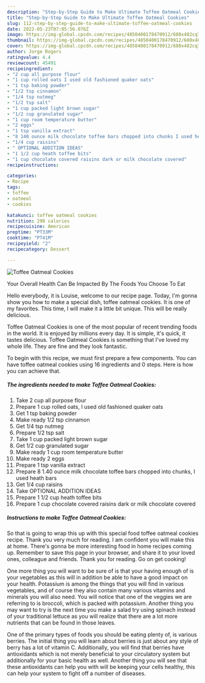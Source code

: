 ```yaml
---
description: "Step-by-Step Guide to Make Ultimate Toffee Oatmeal Cookies"
title: "Step-by-Step Guide to Make Ultimate Toffee Oatmeal Cookies"
slug: 112-step-by-step-guide-to-make-ultimate-toffee-oatmeal-cookies
date: 2022-05-23T07:05:56.076Z
image: https://img-global.cpcdn.com/recipes/4850400178470912/680x482cq70/toffee-oatmeal-cookies-recipe-main-photo.jpg
thumbnail: https://img-global.cpcdn.com/recipes/4850400178470912/680x482cq70/toffee-oatmeal-cookies-recipe-main-photo.jpg
cover: https://img-global.cpcdn.com/recipes/4850400178470912/680x482cq70/toffee-oatmeal-cookies-recipe-main-photo.jpg
author: Jorge Rogers
ratingvalue: 4.4
reviewcount: 45491
recipeingredient:
- "2 cup all purpose flour"
- "1 cup rolled oats I used old fashioned quaker oats"
- "1 tsp baking powder"
- "1/2 tsp cinnamon"
- "1/4 tsp nutmeg"
- "1/2 tsp salt"
- "1 cup packed light brown sugar"
- "1/2 cup granulated sugar"
- "1 cup room temperature butter"
- "2 eggs"
- "1 tsp vanilla extract"
- "8 140 ounce milk chocolate toffee bars chopped into chunks I used heath bars"
- "1/4 cup raisins"
- " OPTIONAL ADDITION IDEAS"
- "1 1/2 cup heath toffee bits"
- "1 cup chocolate covered raisins dark or milk chocolate covered"
recipeinstructions:

categories:
- Recipe
tags:
- toffee
- oatmeal
- cookies

katakunci: toffee oatmeal cookies 
nutrition: 298 calories
recipecuisine: American
preptime: "PT33M"
cooktime: "PT41M"
recipeyield: "2"
recipecategory: Dessert

---
```



![Toffee Oatmeal Cookies](https://img-global.cpcdn.com/recipes/4850400178470912/680x482cq70/toffee-oatmeal-cookies-recipe-main-photo.jpg)

Your Overall Health Can Be Impacted By The Foods You Choose To Eat

Hello everybody, it is Louise, welcome to our recipe page. Today, I'm gonna show you how to make a special dish, toffee oatmeal cookies. It is one of my favorites. This time, I will make it a little bit unique. This will be really delicious.

Toffee Oatmeal Cookies is one of the most popular of recent trending foods in the world. It is enjoyed by millions every day. It is simple, it's quick, it tastes delicious. Toffee Oatmeal Cookies is something that I've loved my whole life. They are fine and they look fantastic.




To begin with this recipe, we must first prepare a few components. You can have toffee oatmeal cookies using 16 ingredients and 0 steps. Here is how you can achieve that.

<!--inarticleads1-->

##### The ingredients needed to make Toffee Oatmeal Cookies:

1. Take 2 cup all purpose flour
1. Prepare 1 cup rolled oats, I used old fashioned quaker oats
1. Get 1 tsp baking powder
1. Make ready 1/2 tsp cinnamon
1. Get 1/4 tsp nutmeg
1. Prepare 1/2 tsp salt
1. Take 1 cup packed light brown sugar
1. Get 1/2 cup granulated sugar
1. Make ready 1 cup room temperature butter
1. Make ready 2 eggs
1. Prepare 1 tsp vanilla extract
1. Prepare 8 1.40 ounce milk chocolate toffee bars chopped into chunks, I used heath bars
1. Get 1/4 cup raisins
1. Take  OPTIONAL ADDITION IDEAS
1. Prepare 1 1/2 cup heath toffee bits
1. Prepare 1 cup chocolate covered raisins dark or milk chocolate covered




<!--inarticleads2-->

##### Instructions to make Toffee Oatmeal Cookies:





So that is going to wrap this up with this special food toffee oatmeal cookies recipe. Thank you very much for reading. I am confident you will make this at home. There's gonna be more interesting food in home recipes coming up. Remember to save this page in your browser, and share it to your loved ones, colleague and friends. Thank you for reading. Go on get cooking!

One more thing you will want to be sure of is that your having enough of is your vegetables as this will in addition be able to have a good impact on your health. Potassium is among the things that you will find in various vegetables, and of course they also contain many various vitamins and minerals you will also need. You will notice that one of the veggies we are referring to is broccoli, which is packed with potassium. Another thing you may want to try is the next time you make a salad try using spinach instead of your traditional lettuce as you will realize that there are a lot more nutrients that can be found in those leaves.

One of the primary types of foods you should be eating plenty of, is various berries. The initial thing you will learn about berries is just about any style of berry has a lot of vitamin C. Additionally, you will find that berries have antioxidants which is not merely beneficial to your circulatory system but additionally for your basic health as well. Another thing you will see that these antioxidants can help you with will be keeping your cells healthy, this can help your system to fight off a number of diseases.
